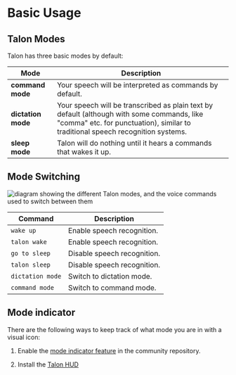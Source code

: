# Basic Usage

## Talon Modes

Talon has three basic modes by default:

| Mode          | Description                 |
| ---------------- | --------------------------- |
| **command mode**        | Your speech will be interpreted as commands by default.  |
| **dictation mode**        | Your speech will be transcribed as plain text by default (although with some commands, like "comma" etc. for punctuation), similar to traditional speech recognition systems.  |
| **sleep mode** | Talon will do nothing until it hears a commands that wakes it up.|


## Mode Switching


<img src="/img/basic-modes.png/"
     alt="diagram showing the different Talon modes, and the voice commands used to switch between them"
 />


| Command          | Description                 |
| ---------------- | --------------------------- |
| `wake up`        | Enable speech recognition.  |
| `talon wake`     | Enable speech recognition.  |
| `go to sleep`    | Disable speech recognition. |
| `talon sleep`    | Disable speech recognition. |
| `dictation mode` | Switch to dictation mode.   |
| `command mode`   | Switch to command mode.     |

## Mode indicator

There are the following ways to keep track of what mode you are in with a visual icon:

1. Enable the [mode indicator feature](https://github.com/talonhub/community/tree/main/plugin/mode_indicator) in the community repository.

2. Install the [Talon HUD](/docs/Integrations/Details/talon-hud.md) 